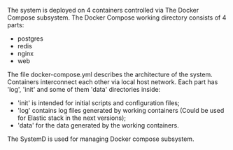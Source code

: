 The system is deployed on 4 containers controlled via The Docker Compose subsystem.
The Docker Compose working directory consists of 4 parts:
- postgres
- redis
- nginx
- web

The file docker-compose.yml describes the architecture of the system.
Containers interconnect each other via local host network.
Each part has 'log', 'init' and some of them 'data' directories inside: 
- 'init' is intended for initial scripts and configuration files;
- 'log' contains log files generated by working containers (Could be used for Elastic stack in the next versions);
- 'data' for the data generated by the working containers.

The SystemD is used for managing Docker compose subsystem.
